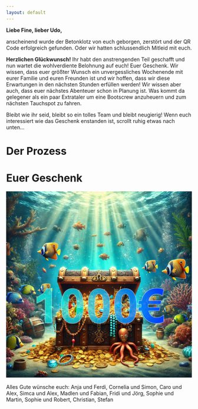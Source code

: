 ```yaml
---
layout: default
---
```


**Liebe Fine, lieber Udo,**

anscheinend wurde der Betonklotz von euch geborgen, zerstört und der QR Code erfolgreich gefunden. Oder wir hatten schlussendlich Mitleid mit euch. 

**Herzlichen Glückwunsch!** Ihr habt den anstrengenden Teil geschafft und nun wartet die wohlverdiente Belohnung auf euch! Euer Geschenk. Wir wissen, dass euer größter Wunsch ein unvergessliches Wochenende mit eurer Familie und euren Freunden ist und wir hoffen, dass wir diese Erwartungen in den nächsten Stunden erfüllen werden! Wir wissen aber auch, dass euer nächstes Abenteuer schon in Planung ist. Was kommt da gelegener als ein paar Extrataler um eine Bootscrew anzuheuern und zum nächsten Tauchspot zu fahren.

Bleibt wie ihr seid, bleibt so ein tolles Team und bleibt neugierig! Wenn euch interessiert wie das Geschenk enstanden ist, scrollt ruhig etwas nach unten... 

# Der Prozess

# Euer Geschenk

![Treasure](assets/images/UdoFineTreasure.png)

Alles Gute wünsche euch: Anja und Ferdi, Cornelia und Simon, Caro und Alex, Simca und Alex, Madlen und Fabian, Fridi und Jörg, Sophie und Martin, Sophie und Robert, Christian, Stefan

